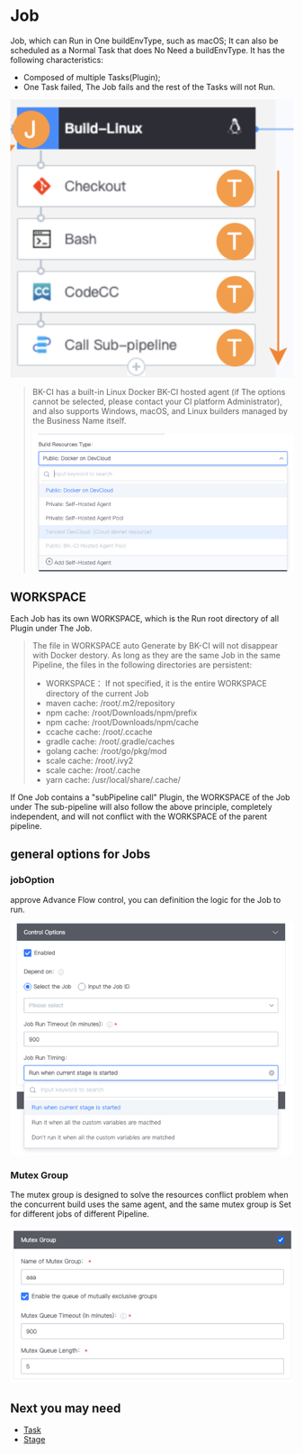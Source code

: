  # Job 

 Job, which can Run in One buildEnvType, such as macOS; It can also be scheduled as a Normal Task that does No Need a buildEnvType.  It has the following characteristics: 

 - Composed of multiple Tasks(Plugin); 
 - One Task failed, The Job fails and the rest of the Tasks will not Run. 

 ![Job](../../assets/job.png) 

 > BK-CI has a built-in Linux Docker BK-CI hosted agent (if The options cannot be selected, please contact your CI platform Administrator), and also supports Windows, macOS, and Linux builders managed by the Business Name itself. 
 > 
 > ![Job Resources](../../assets/job_resource.png) 

 ## WORKSPACE 

 Each Job has its own WORKSPACE, which is the Run root directory of all Plugin under The Job. 
 > The file in WORKSPACE auto Generate by BK-CI will not disappear with Docker destory. As long as they are the same Job in the same Pipeline, the files in the following directories are persistent: 
 > 
 > - WORKSPACE： If not specified, it is the entire WORKSPACE directory of the current Job 
 > - maven cache: /root/.m2/repository 
 > - npm cache: /root/Downloads/npm/prefix 
 > - npm cache: /root/Downloads/npm/cache 
 > - ccache cache: /root/.ccache 
 > - gradle cache: /root/.gradle/caches 
 > - golang cache: /root/go/pkg/mod 
 > - scale cache: /root/.ivy2 
 > - scale cache: /root/.cache 
 > - yarn cache: /usr/local/share/.cache/ 

 If One Job contains a "subPipeline call" Plugin, the WORKSPACE of the Job under The sub-pipeline will also follow the above principle, completely independent, and will not conflict with the WORKSPACE of the parent pipeline. 

 ## general options for Jobs 

 ### jobOption 

 approve Advance Flow control, you can definition the logic for the Job to run. 

 ![Job Control](../../assets/job_control.png) 

 ### Mutex Group 

 The mutex group is designed to solve the resources conflict problem when the concurrent build uses the same agent, and the same mutex group is Set for different jobs of different Pipeline. 

 ![Job mutex group](../../assets/job_mutex_group%20.png) 

 ## Next you may need 

 - [Task](Task.md) 
 - [Stage](Stage.md) 